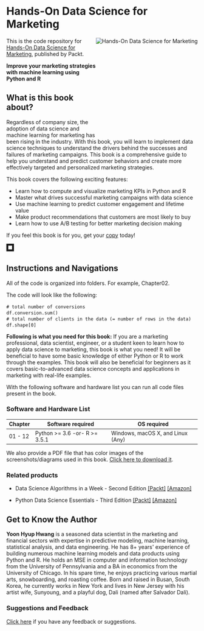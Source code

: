 # Hands-On Data Science for Marketing

<a href="https://prod.packtpub.com/in/big-data-and-business-intelligence/hands-data-science-marketing?utm_source=github&utm_medium=repository&utm_campaign=9781789346343"><img src="https://prod.packtpub.com/media/catalog/product/cache/a22c7d190d97ca25f5f1089471ab8502/b/1/b11295_p.png" alt="Hands-On Data Science for Marketing" height="256px" align="right"></a>

This is the code repository for [Hands-On Data Science for Marketing](https://prod.packtpub.com/in/big-data-and-business-intelligence/hands-data-science-marketing?utm_source=github&utm_medium=repository&utm_campaign=9781789346343), published by Packt.

**Improve your marketing strategies with machine learning using Python and R**

## What is this book about?
Regardless of company size, the adoption of data science and machine learning for marketing has been rising in the industry. With this book, you will learn to implement data science techniques to understand the drivers behind the successes and failures of marketing campaigns. This book is a comprehensive guide to help you understand and predict customer behaviors and create more effectively targeted and personalized marketing strategies.

This book covers the following exciting features:
* Learn how to compute and visualize marketing KPIs in Python and R
* Master what drives successful marketing campaigns with data science
* Use machine learning to predict customer engagement and lifetime value
* Make product recommendations that customers are most likely to buy
* Learn how to use A/B testing for better marketing decision making

If you feel this book is for you, get your [copy](https://www.amazon.com/dp/1789346347) today!

<a href="https://www.packtpub.com/?utm_source=github&utm_medium=banner&utm_campaign=GitHubBanner"><img src="https://raw.githubusercontent.com/PacktPublishing/GitHub/master/GitHub.png" 
alt="https://www.packtpub.com/" border="5" /></a>


## Instructions and Navigations
All of the code is organized into folders. For example, Chapter02.

The code will look like the following:
```
# total number of conversions
df.conversion.sum()
# total number of clients in the data (= number of rows in the data)
df.shape[0]
```

**Following is what you need for this book:**
If you are a marketing professional, data scientist, engineer, or a student keen to learn how to apply data science to marketing, this book is what you need! It will be beneficial to have some basic knowledge of either Python or R to work through the examples. This book will also be beneficial for beginners as it covers basic-to-advanced data science concepts and applications in marketing with real-life examples.

With the following software and hardware list you can run all code files present in the book.

### Software and Hardware List

| Chapter  | Software required                   | OS required                        |
| -------- | ------------------------------------| -----------------------------------|
| 01 - 12  | Python >= 3.6 -or- R >= 3.5.1       | Windows, macOS X, and Linux (Any)  |



We also provide a PDF file that has color images of the screenshots/diagrams used in this book. [Click here to download it](https://www.packtpub.com/sites/default/files/downloads/9781789346343_ColorImages.pdf).


### Related products <Other books you may enjoy>
* Data Science Algorithms in a Week - Second Edition [[Packt]](https://prod.packtpub.com/in/big-data-and-business-intelligence/data-science-algorithms-week-second-edition?utm_source=github&utm_medium=repository&utm_campaign=9781789806076) [[Amazon]](https://www.amazon.com/dp/B07K43K9HX)

* Python Data Science Essentials - Third Edition [[Packt]](https://prod.packtpub.com/in/big-data-and-business-intelligence/python-data-science-essentials-third-edition?utm_source=github&utm_medium=repository&utm_campaign=9781789537864) [[Amazon]](https://www.amazon.com/dp/178953786X)

## Get to Know the Author
**Yoon Hyup Hwang**
is a seasoned data scientist in the marketing and financial sectors with expertise in predictive modeling, machine learning, statistical analysis, and data engineering. He has 8+ years' experience of building numerous machine learning models and data products using Python and R. He holds an MSE in computer and information technology from the University of Pennsylvania and a BA in economics from the University of Chicago.
In his spare time, he enjoys practicing various martial arts, snowboarding, and roasting coffee. Born and raised in Busan, South Korea, he currently works in New York and lives in New Jersey with his artist wife, Sunyoung, and a playful dog, Dali (named after Salvador Dali).

### Suggestions and Feedback
[Click here](https://docs.google.com/forms/d/e/1FAIpQLSdy7dATC6QmEL81FIUuymZ0Wy9vH1jHkvpY57OiMeKGqib_Ow/viewform) if you have any feedback or suggestions.

